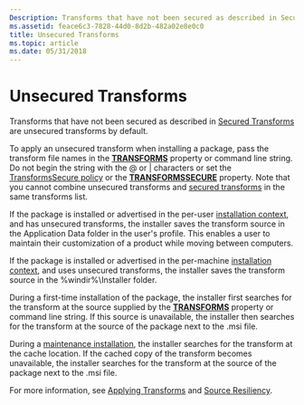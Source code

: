 ```yaml
---
Description: Transforms that have not been secured as described in Secured Transforms are unsecured transforms by default.
ms.assetid: feace6c3-7828-44d0-8d2b-482a02e8e0c0
title: Unsecured Transforms
ms.topic: article
ms.date: 05/31/2018
---
```


# Unsecured Transforms

Transforms that have not been secured as described in [Secured Transforms](secured-transforms.md) are unsecured transforms by default.

To apply an unsecured transform when installing a package, pass the transform file names in the [**TRANSFORMS**](transforms.md) property or command line string. Do not begin the string with the @ or \| characters or set the [TransformsSecure policy](transformssecure-policy.md) or the [**TRANSFORMSSECURE**](transformssecure.md) property. Note that you cannot combine unsecured transforms and [secured transforms](secured-transforms.md) in the same transforms list.

If the package is installed or advertised in the per-user [installation context](installation-context.md), and has unsecured transforms, the installer saves the transform source in the Application Data folder in the user's profile. This enables a user to maintain their customization of a product while moving between computers.

If the package is installed or advertised in the per-machine [installation context](installation-context.md), and uses unsecured transforms, the installer saves the transform source in the %windir%\\Installer folder.

During a first-time installation of the package, the installer first searches for the transform at the source supplied by the [**TRANSFORMS**](transforms.md) property or command line string. If this source is unavailable, the installer then searches for the transform at the source of the package next to the .msi file.

During a [maintenance installation](maintenance-installation.md), the installer searches for the transform at the cache location. If the cached copy of the transform becomes unavailable, the installer searches for the transform at the source of the package next to the .msi file.

For more information, see [Applying Transforms](applying-transforms.md) and [Source Resiliency](source-resiliency.md).

 

 



